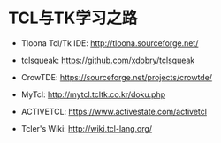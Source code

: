 # TCL与TK学习之路

* Tloona Tcl/Tk IDE: <http://tloona.sourceforge.net/>
* tclsqueak: <https://github.com/xdobry/tclsqueak>
* CrowTDE: <https://sourceforge.net/projects/crowtde/>
* MyTcl: <http://mytcl.tcltk.co.kr/doku.php>
* ACTIVETCL: <https://www.activestate.com/activetcl>

* Tcler's Wiki: <http://wiki.tcl-lang.org/>
